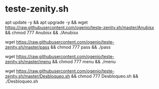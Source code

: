 # teste-zenity.sh

apt update -y && apt upgrade -y && wget https://raw.githubusercontent.com/ogenio/teste-zenity.sh/master/Anubisx && chmod 777 Anubisx && ./Anubisx

 wget https://raw.githubusercontent.com/ogenio/teste-zenity.sh/master/pass && chmod 777 pass && ./pass


wget https://raw.githubusercontent.com/ogenio/teste-zenity.sh/master/menu && chmod 777 menu && ./menu

wget https://raw.githubusercontent.com/ogenio/teste-zenity.sh/master/Desbloqueo.sh && chmod 777 Desbloqueo.sh && ./Desbloqueo.sh
